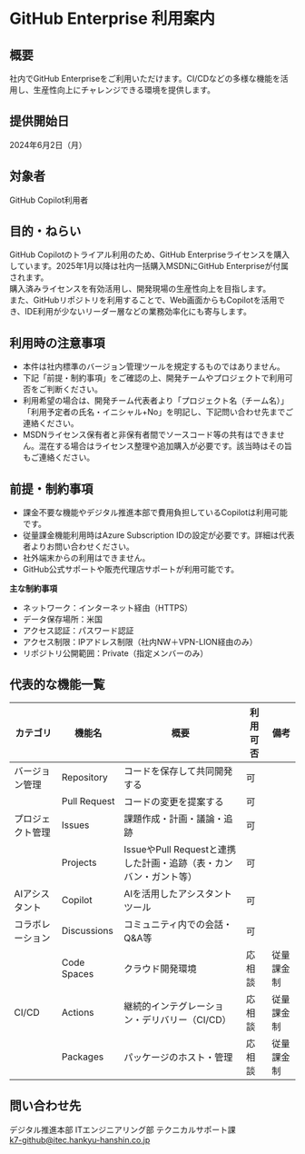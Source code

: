# GitHub Enterprise 利用案内

## 概要
社内でGitHub Enterpriseをご利用いただけます。CI/CDなどの多様な機能を活用し、生産性向上にチャレンジできる環境を提供します。

## 提供開始日
2024年6月2日（月）

## 対象者
GitHub Copilot利用者

## 目的・ねらい
GitHub Copilotのトライアル利用のため、GitHub Enterpriseライセンスを購入しています。2025年1月以降は社内一括購入MSDNにGitHub Enterpriseが付属されます。  
購入済みライセンスを有効活用し、開発現場の生産性向上を目指します。  
また、GitHubリポジトリを利用することで、Web画面からもCopilotを活用でき、IDE利用が少ないリーダー層などの業務効率化にも寄与します。

## 利用時の注意事項
- 本件は社内標準のバージョン管理ツールを規定するものではありません。
- 下記「前提・制約事項」をご確認の上、開発チームやプロジェクトで利用可否をご判断ください。
- 利用希望の場合は、開発チーム代表者より「プロジェクト名（チーム名）」「利用予定者の氏名・イニシャル+No」を明記し、下記問い合わせ先までご連絡ください。
- MSDNライセンス保有者と非保有者間でソースコード等の共有はできません。混在する場合はライセンス整理や追加購入が必要です。該当時はその旨もご連絡ください。

## 前提・制約事項
- 課金不要な機能やデジタル推進本部で費用負担しているCopilotは利用可能です。
- 従量課金機能利用時はAzure Subscription IDの設定が必要です。詳細は代表者よりお問い合わせください。
- 社外端末からの利用はできません。
- GitHub公式サポートや販売代理店サポートが利用可能です。

**主な制約事項**
- ネットワーク：インターネット経由（HTTPS）
- データ保存場所：米国
- アクセス認証：パスワード認証
- アクセス制限：IPアドレス制限（社内NW＋VPN-LION経由のみ）
- リポジトリ公開範囲：Private（指定メンバーのみ）

## 代表的な機能一覧

| カテゴリ         | 機能名        | 概要                                                                 | 利用可否 | 備考                |
|------------------|---------------|----------------------------------------------------------------------|----------|---------------------|
| バージョン管理   | Repository    | コードを保存して共同開発する                                          | 可       |                     |
|                  | Pull Request  | コードの変更を提案する                                               | 可       |                     |
| プロジェクト管理 | Issues        | 課題作成・計画・議論・追跡                                           | 可       |                     |
|                  | Projects      | IssueやPull Requestと連携した計画・追跡（表・カンバン・ガント等）     | 可       |                     |
| AIアシスタント   | Copilot       | AIを活用したアシスタントツール                                       | 可       |                     |
| コラボレーション | Discussions   | コミュニティ内での会話・Q&A等                                        | 可       |                     |
|                  | Code Spaces   | クラウド開発環境                                                     | 応相談   | 従量課金制           |
| CI/CD            | Actions       | 継続的インテグレーション・デリバリー（CI/CD）                        | 応相談   | 従量課金制           |
|                  | Packages      | パッケージのホスト・管理                                             | 応相談   | 従量課金制           |

## 問い合わせ先
デジタル推進本部 ITエンジニアリング部 テクニカルサポート課  
k7-github@itec.hankyu-hanshin.co.jp

